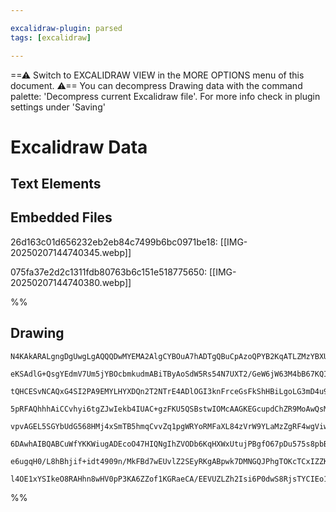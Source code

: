 ```yaml
---

excalidraw-plugin: parsed
tags: [excalidraw]

---
```

==⚠  Switch to EXCALIDRAW VIEW in the MORE OPTIONS menu of this document. ⚠== You can decompress Drawing data with the command palette: 'Decompress current Excalidraw file'. For more info check in plugin settings under 'Saving'


# Excalidraw Data

## Text Elements
## Embedded Files
26d163c01d656232eb2eb84c7499b6bc0971be18: [[IMG-20250207144740345.webp]]

075fa37e2d2c1311fdb80763b6c151e518775650: [[IMG-20250207144740380.webp]]

%%
## Drawing
```compressed-json
N4KAkARALgngDgUwgLgAQQQDwMYEMA2AlgCYBOuA7hADTgQBuCpAzoQPYB2KqATLZMzYBXUtiRoIACyhQ4zZAHoFAc0JRJQgEYA6bGwC2CgF7N6hbEcK4OCtptbErHALRY8RMpWdx8Q1TdIEfARcZgRmBShcZQUebQAObQBmGjoghH0EDihmbgBtcDBQMBKIEm4IIx4AYWqAGQAlACsARVSSyFhECsJ9aKR+UsxuZwBGABZRpO1R0YBWeIA2Ufie

eKSAdlG+QsgYEdmV7Um5jYBOcbmkudmABiTByAoSdW5Rs54N7UXT2/GeW6jW63M4bB67KQIQjKaRvJKLOIbRYbeK3BFAoHgjoQazKYLcW6PCDMKCkNgAawQ1TY+DYpAqpOszDguEC2XapU0uGw5OUZKEHGI1Np9IkjI4zNZWSgHMgADNCPh8ABlWD4iSSbkaQKy4mkikIADqL0kbyJJLJlNVMHV6EEHl1/JhHHCuTQoyJbBZ2DU+3dwKJ/MFLuYb

tQHCESvNCAQxG4SI2PA9EMYLHYXDQn2T2NTrE4ADlOGI3knFrceGsFkShHBiLgoLG3mD4u94h94uN7kTCMwACLpBtxtByghhIl84RwACSxDDeQAukTNMJBQBRYKZbJzxcQogccncCNR3dsHmNtCkoQIIkK4Izio8RbEUaLJLYQHEH4IpI8BCaX+aB22AbOMZxnJoiyaO+oKjJoCArLqzDuOIqAFB0YDZh0oy7Du2KEIKWAVLgPC6nK5CZPeaBHvg

5pRFAQhhhAiCCvhyi6tgZJwIekb4IUAC+gzFKU5QSBstwIOMcAAGKEGcupdChZR9MoAwQsMaBjEC4wzPcZyoh8L5XIsRJ+qgzhltpWyTCCGJaRsRLPMQrxoHMlnAjwcw3O8HxnO8RKSFCMIyi5bnlp5sxgTwvlnESuK2oSEIWgawp0gy5ASiybIyku3K8kGQo0qlYrpZKWWkYqKpqopmrYNqqnYkllLGk5prurRloINatrEjS5SBsIzqumaEJety

vpvAGEL5SGYbUdG568HMj4xSmTB5hmqCvvZq1pgWRYoRMFaXL84zVrW9YLaMzZgRF4wgViwl9gOC0jvgY4QhONYztuS4rsQ64ZNKP27vhB5UTxRK0meQ6oK973YreCCUegtwbHMI6bAgPDEDw2BTLMcrEIBqOvhBeM3AgNzxBsaM/LciHIfkuwYY8GE4d2BHqeguApDe5FIzDc2JXRDEVMxjgcGxRIcV63FKvx4C4TicBwKqF3cEJ0ABZkFR1qQB

6DAwhAIBQABCuWfYKKWiugADEcoO47HIQNgIhZVODb6KqHXWxUtujPBgfO67pDu575s8pbBUimlTKZdKwdu9KHsZDJSpdYp9p9YULtJ9kKde/qTUmtwOylCHYcZN7BoZxUWdxobFfJ57DQDZIM3DeXedQAXADy3rjf6CVd6Hzep5wUBSbg+iKqZcyN93BdSRPyqEEYKEAgvo/557AAqWBQAAgkQygbRAwRytlOdNzvVdRKQR+h2wFABbggsQ9fi+

e6ugqH0/L8hBhjif+idt4909n/MkFBd7wEUvlZ2SEyRKgABpwk7DMNGQJPhgTOKcTCxIZZKgAJrcFwYkFYHlUZnFuC2EED1KhsAMBrFMBAryl20ICPSd1+Jb0rvoVuApiAdwkPAw2fISCr3XqXYekBxHEFVAgLiLkxGkBIAAWTYMQBAP9cCaGCDDOG14c5yN9mgISkBTY0iAaQZQXIAAUSZ7K8CutQZxTjbjaDmAASl1A0BAyhIysgqDY+xPAkiE

l4OE1xYSIkeO8RAHhn8wHV0pP3KA6ZZof1KGRaeCA/EEVUZLZh2Isi6P0dwS8RjsTYCIEo1AlSiQcFyRU0gV5PRCCgHuFClTEmlDsE0BA2AcjKiaXADRWidF6JeqOKpkBuTpMYLvRh+BimlAUnXdIQz0zsQYlAAwMDujg2PNiKGlIDEzMhqEI+WzFnLLlrxEofFwACToIjMMwAnl8SAA
```
%%